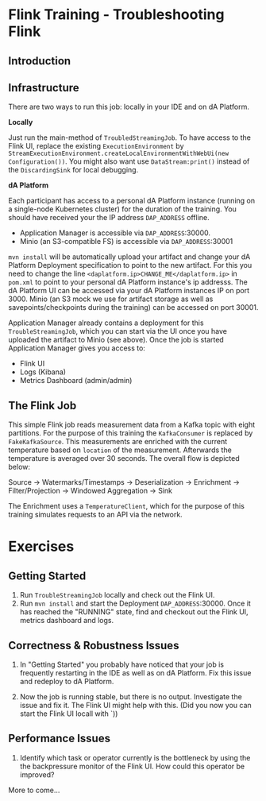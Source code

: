 # Flink Training - Troubleshooting Flink

## Introduction

## Infrastructure

There are two ways to run this job: locally in your IDE and on dA Platform. 

**Locally** 

Just run the main-method of `TroubledStreamingJob`. To have access to the Flink UI, replace the existing `ExecutionEnvironment` by `StreamExecutionEnvironment.createLocalEnvironmentWithWebUi(new Configuration())`. You might also want use `DataStream:print()` instead of the `DiscardingSink` for local debugging.

**dA Platform** 

Each participant has access to a personal dA Platform instance (running on a single-node Kubernetes cluster) for the duration of the training. You should have received your the IP address `DAP_ADDRESS` offline.

* Application Manager is accessible via `DAP_ADDRESS`:30000. 
* Minio (an S3-compatible FS) is accessible via `DAP_ADDRESS`:30001

`mvn install` will be automatically upload your artifact and change your dA Platform Deployment specification to point to the new artifact. For this you need to change the line `<daplatform.ip>CHANGE_ME</daplatform.ip>` in `pom.xml` to point to your personal dA Platform instance's ip addresss. The dA Platform UI can be accessed via your dA Platform instances IP on port 3000. Minio (an S3 mock we use for artifact storage as well as savepoints/checkpoints during the training) can be accessed on port 30001. 

Application Manager already contains a deployment for this `TroubleStreamingJob`, which you can start via the UI once you have uploaded the artifact to Minio (see above). Once the job is started Application Manager gives you access to: 

* Flink UI
* Logs (Kibana)
* Metrics Dashboard (admin/admin)

## The Flink Job

This simple Flink job reads measurement data from a Kafka topic with eight partitions. For the purpose of this training the `KafkaConsumer` is replaced by `FakeKafkaSource`. This measurements are enriched with the current temperature based on `location` of the measurement. Afterwards the temperature is averaged over 30 seconds. The overall flow is depicted below:

Source -> Watermarks/Timestamps -> Deserialization -> Enrichment -> Filter/Projection -> Windowed Aggregation -> Sink  

The Enrichment uses a `TemperatureClient`, which for the purpose of this training simulates requests to an API via the network. 

# Exercises

## Getting Started

1. Run `TroubleStreamingJob` locally and check out the Flink UI.
2. Run `mvn install` and start the Deployment `DAP_ADDRESS`:30000. Once it has reached the "RUNNING" state, find and checkout out the Flink UI, metrics dashboard and logs.

## Correctness & Robustness Issues

1. In "Getting Started" you probably have noticed that your job is frequently restarting in the IDE as well as on dA Platform. Fix this issue and redeploy to dA Platform.

2. Now the job is running stable, but there is no output. Investigate the issue and fix it. The Flink UI might help with this. (Did you now you can start the Flink UI locall with `))

## Performance Issues

1. Identify which task or operator currently is the bottleneck by using the the backpressure monitor of the Flink UI. How could this operator be improved?

More to come...
